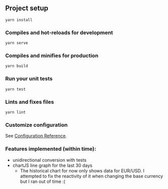 ## Project setup

```
yarn install
```

### Compiles and hot-reloads for development

```
yarn serve
```

### Compiles and minifies for production

```
yarn build
```

### Run your unit tests

```
yarn test
```

### Lints and fixes files

```
yarn lint
```

### Customize configuration

See [Configuration Reference](https://cli.vuejs.org/config/).

### Features implemented (within time):
- unidirectional conversion with tests
- chartJS line graph for the last 30 days
   - The historical chart for now only shows data for EUR/USD.
I attempted to fix the reactivity of it when changing the base currency but I ran out of time :(
